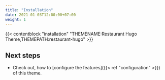 ```yaml
---
title: "Installation"
date: 2021-01-03T12:00:00+07:00
weight: 1
---
```


{{< contentblock "installation" "THEMENAME:Restaurant Hugo Theme,THEMEPATH:restaurant-hugo" >}}

## Next steps

- Check out, how to [configure the features]({{< ref "configuration" >}}) of this theme.


